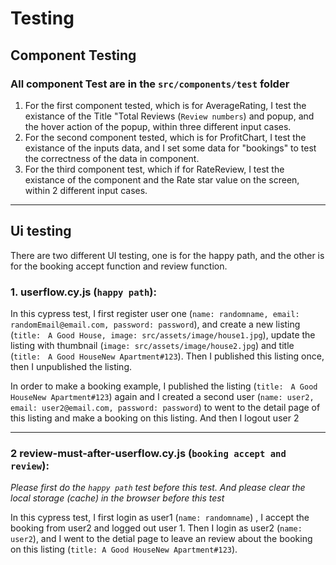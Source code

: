 # Testing
## Component Testing 
### All component Test are in the `src/components/test` folder
1. For the first component tested, which is for AverageRating, I test the existance of the Title "Total Reviews (`Review numbers`) and popup, and the hover action of the popup, within three different input cases.
2. For the second component tested, which is for ProfitChart, I test the existance of the inputs data, and I set some data for "bookings" to test the correctness of the data in component.
3. For the third component test, which if for RateReview, I test the existance of the component and the Rate star value on the screen, within 2 different input cases.

***

## Ui testing
There are two different UI testing, one is for the happy path, and the other is for the booking accept function and review function.
### 1. userflow.cy.js (`happy path`): 
In this cypress test, I first register user one (`name: randomname, email: randomEmail@email.com, password: password`), and create a new listing (`title:　A Good House, image: src/assets/image/house1.jpg`), update the listing with thumbnail (`image: src/assets/image/house2.jpg`) and title (`title:　A Good HouseNew Apartment#123`). Then I published this listing once, then I unpublished the listing. 

In order to make a booking example, I published the listing (`title:　A Good HouseNew Apartment#123`) again and I created a second user (`name: user2, email: user2@email.com, password: password`) to went to the detail page of this listing and make a booking on this listing. And then I logout user 2
***
### 2 review-must-after-userflow.cy.js (`booking accept and review`):
*Please first do the `happy path` test before this test. And please clear the local storage (cache) in the browser before this test*

In this cypress test, I first login as user1 (`name: randomname`) , I accept the booking from user2 and logged out user 1.  Then I login as user2 (`name: user2`), and I went to the detial page to leave an review about the booking on this listing (`title: A Good HouseNew Apartment#123`).